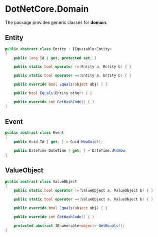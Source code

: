 # DotNetCore.Domain

The package provides generic classes for **domain**.

## Entity

```cs
public abstract class Entity : IEquatable<Entity>
{
    public long Id { get; protected set; }

    public static bool operator !=(Entity a, Entity b) { }

    public static bool operator ==(Entity a, Entity b) { }

    public override bool Equals(object obj) { }

    public bool Equals(Entity other) { }

    public override int GetHashCode() { }
}
```

## Event

```cs
public abstract class Event
{
    public Guid Id { get; } = Guid.NewGuid();

    public DateTime DateTime { get; } = DateTime.UtcNow;
}
```

## ValueObject

```cs
public abstract class ValueObject
{
    public static bool operator !=(ValueObject a, ValueObject b) { }

    public static bool operator ==(ValueObject a, ValueObject b) { }

    public override bool Equals(object obj) { }

    public override int GetHashCode() { }

    protected abstract IEnumerable<object> GetEquals();
}
```
